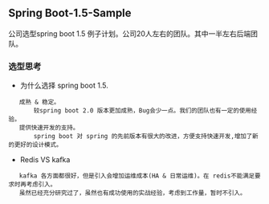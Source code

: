## Spring Boot-1.5-Sample
公司选型spring boot 1.5 例子计划。公司20人左右的团队。其中一半左右后端团队。

### 选型思考
* 为什么选择 spring boot 1.5.
```
   成熟 & 稳定。
       较spring boot 2.0 版本更加成熟，Bug会少一点。我们的团队也有一定的使用经验。
   提供快速开发的支持。
       spring boot 对 spring 的先前版本有很大的改进，方便支持快速开发,增加了新的更好的设计模式。
```   
* Redis VS kafka
```
   kafka 各方面都很好，但是引入会增加运维成本(HA & 日常运维)。在 redis不能满足要求时再考虑引入。
   虽然已经充分研究过了，虽然也有成功使用的实战经验，考虑到工作量，暂时不引入。
```
